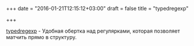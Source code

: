 +++
date = "2016-01-21T12:15:12+03:00"
draft = false
title = "typedregexp"

+++

<p><a href="https://github.com/zach-klippenstein/go-typedregexp">typedregexp</a>&nbsp;- Удобная обертка над регулярками, которая позволяет матчить прямо в структуру.</p>

